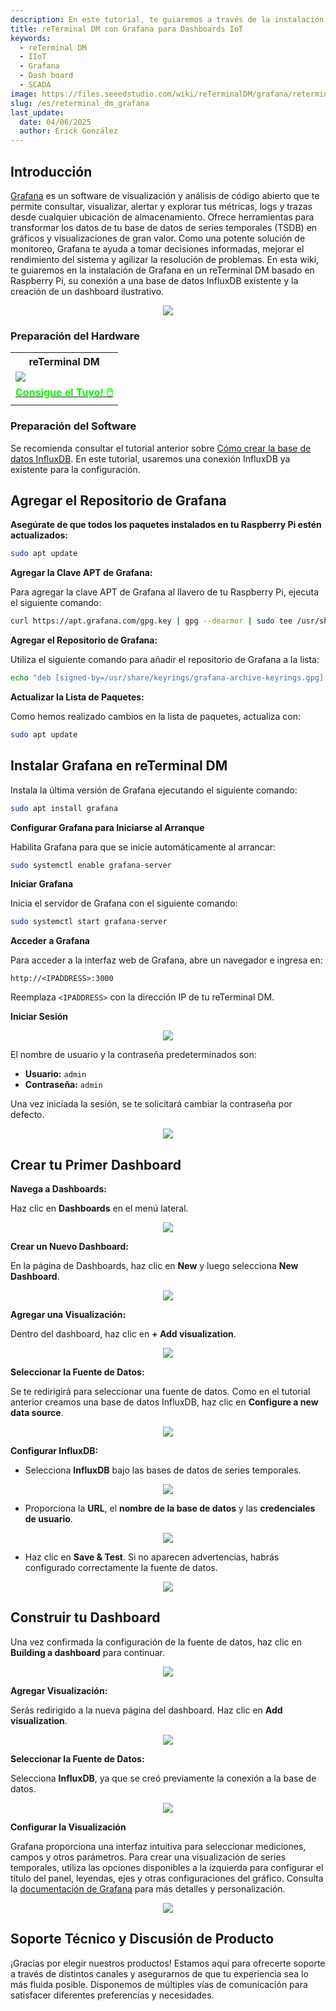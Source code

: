 ```yaml
---
description: En este tutorial, te guiaremos a través de la instalación de Grafana en un reTerminal DM con Raspberry Pi, y te mostraremos cómo conectar Grafana a una base de datos InfluxDB existente y crear un dashboard ilustrativo.
title: reTerminal DM con Grafana para Dashboards IoT
keywords:
  - reTerminal DM
  - IIoT
  - Grafana
  - Dash board
  - SCADA
image: https://files.seeedstudio.com/wiki/reTerminalDM/grafana/reterminal-grafana.png
slug: /es/reterminal_dm_grafana
last_update:
  date: 04/06/2025
  author: Erick González
---
```


## Introducción

[Grafana](https://grafana.com/oss/grafana/) es un software de visualización y análisis de código abierto que te permite consultar, visualizar, alertar y explorar tus métricas, logs y trazas desde cualquier ubicación de almacenamiento. Ofrece herramientas para transformar los datos de tu base de datos de series temporales (TSDB) en gráficos y visualizaciones de gran valor. Como una potente solución de monitoreo, Grafana te ayuda a tomar decisiones informadas, mejorar el rendimiento del sistema y agilizar la resolución de problemas. En esta wiki, te guiaremos en la instalación de Grafana en un reTerminal DM basado en Raspberry Pi, su conexión a una base de datos InfluxDB existente y la creación de un dashboard ilustrativo.

<center><img width={600} src="https://files.seeedstudio.com/wiki/reTerminalDM/grafana/reterminal-grafana-dash.gif" /></center>

### Preparación del Hardware

<div class="table-center">
	<table class="table-nobg">
		<tr class="table-trnobg">
			<th class="table-trnobg">reTerminal DM</th>
		</tr>
		<tr class="table-trnobg"></tr>
		<tr class="table-trnobg">
			<td class="table-trnobg">
				<div style={{textAlign:'center'}}>
					<img src="https://files.seeedstudio.com/wiki/reTerminalDM/ML/edgeimpulse/reterminaldm.png" style={{width:300, height:'auto'}}/>
				</div>
			</td>
		</tr>
		<tr class="table-trnobg"></tr>
		<tr class="table-trnobg">
			<td class="table-trnobg">
				<div class="get_one_now_container" style={{textAlign: 'center'}}>
					<a class="get_one_now_item" href="https://www.seeedstudio.com/reTerminal-DM-p-5616.html" target="_blank">
						<strong><span><font color={'FFFFFF'} size={"4"}> Consigue el Tuyo! 🖱️</font></span></strong>
					</a>
				</div>
			</td>
		</tr>
	</table>
</div>

### Preparación del Software

Se recomienda consultar el tutorial anterior sobre [Cómo crear la base de datos InfluxDB](https://wiki.seeedstudio.com/reterminal_dm_200_node_red_influxdb/). En este tutorial, usaremos una conexión InfluxDB ya existente para la configuración.

## Agregar el Repositorio de Grafana

**Asegúrate de que todos los paquetes instalados en tu Raspberry Pi estén actualizados:**

```bash
sudo apt update
```

**Agregar la Clave APT de Grafana:**

Para agregar la clave APT de Grafana al llavero de tu Raspberry Pi, ejecuta el siguiente comando:

```bash
curl https://apt.grafana.com/gpg.key | gpg --dearmor | sudo tee /usr/share/keyrings/grafana-archive-keyrings.gpg >/dev/null
```

**Agregar el Repositorio de Grafana:**

Utiliza el siguiente comando para añadir el repositorio de Grafana a la lista:

```bash
echo "deb [signed-by=/usr/share/keyrings/grafana-archive-keyrings.gpg] https://apt.grafana.com stable main" | sudo tee /etc/apt/sources.list.d/grafana.list
```

**Actualizar la Lista de Paquetes:**

Como hemos realizado cambios en la lista de paquetes, actualiza con:

```bash
sudo apt update
```

## Instalar Grafana en reTerminal DM

Instala la última versión de Grafana ejecutando el siguiente comando:

```bash
sudo apt install grafana
```

**Configurar Grafana para Iniciarse al Arranque**

Habilita Grafana para que se inicie automáticamente al arrancar:

```bash
sudo systemctl enable grafana-server
```

**Iniciar Grafana**

Inicia el servidor de Grafana con el siguiente comando:

```bash
sudo systemctl start grafana-server
```

**Acceder a Grafana**

Para acceder a la interfaz web de Grafana, abre un navegador e ingresa en:

``` 
http://<IPADDRESS>:3000
``` 

Reemplaza `<IPADDRESS>` con la dirección IP de tu reTerminal DM.

**Iniciar Sesión**

<center><img width={600} src="https://files.seeedstudio.com/wiki/reTerminalDM/grafana/login.PNG" /></center>

El nombre de usuario y la contraseña predeterminados son:

- **Usuario:** `admin`
- **Contraseña:** `admin`

Una vez iniciada la sesión, se te solicitará cambiar la contraseña por defecto.

<center><img width={600} src="https://files.seeedstudio.com/wiki/reTerminalDM/grafana/updatepsw.PNG" /></center>

## Crear tu Primer Dashboard

**Navega a Dashboards:**

Haz clic en **Dashboards** en el menú lateral.

<center><img width={600} src="https://files.seeedstudio.com/wiki/reTerminalDM/grafana/dashboard1.PNG" /></center>

**Crear un Nuevo Dashboard:**

En la página de Dashboards, haz clic en **New** y luego selecciona **New Dashboard**.

<center><img width={600} src="https://files.seeedstudio.com/wiki/reTerminalDM/grafana/dashboard2.PNG" /></center>

**Agregar una Visualización:**

Dentro del dashboard, haz clic en **+ Add visualization**.

<center><img width={600} src="https://files.seeedstudio.com/wiki/reTerminalDM/grafana/dashboard3.PNG" /></center>

**Seleccionar la Fuente de Datos:**

Se te redirigirá para seleccionar una fuente de datos. Como en el tutorial anterior creamos una base de datos InfluxDB, haz clic en **Configure a new data source**.

<center><img width={600} src="https://files.seeedstudio.com/wiki/reTerminalDM/grafana/configuresource.PNG" /></center>

**Configurar InfluxDB:**

- Selecciona **InfluxDB** bajo las bases de datos de series temporales.
  
<center><img width={600} src="https://files.seeedstudio.com/wiki/reTerminalDM/grafana/addsource.PNG" /></center>

- Proporciona la **URL**, el **nombre de la base de datos** y las **credenciales de usuario**.
  
<center><img width={600} src="https://files.seeedstudio.com/wiki/reTerminalDM/grafana/configuresource2.PNG" /></center>

- Haz clic en **Save & Test**. Si no aparecen advertencias, habrás configurado correctamente la fuente de datos.

<center><img width={600} src="https://files.seeedstudio.com/wiki/reTerminalDM/grafana/saveandtest.PNG" /></center>

## Construir tu Dashboard

Una vez confirmada la configuración de la fuente de datos, haz clic en **Building a dashboard** para continuar.

<center><img width={600} src="https://files.seeedstudio.com/wiki/reTerminalDM/grafana/saveandtest2.png" /></center>

**Agregar Visualización:**

Serás redirigido a la nueva página del dashboard. Haz clic en **Add visualization**.

<center><img width={600} src="https://files.seeedstudio.com/wiki/reTerminalDM/grafana/dashboard3.PNG" /></center>

**Seleccionar la Fuente de Datos:**

Selecciona **InfluxDB**, ya que se creó previamente la conexión a la base de datos.

<center><img width={600} src="https://files.seeedstudio.com/wiki/reTerminalDM/grafana/datasource.PNG" /></center>

**Configurar la Visualización**

Grafana proporciona una interfaz intuitiva para seleccionar mediciones, campos y otros parámetros. Para crear una visualización de series temporales, utiliza las opciones disponibles a la izquierda para configurar el título del panel, leyendas, ejes y otras configuraciones del gráfico. Consulta la [documentación de Grafana](https://grafana.com/docs/grafana/latest/panels-visualizations/visualizations/) para más detalles y personalización.

<center><img width={600} src="https://files.seeedstudio.com/wiki/reTerminalDM/grafana/grafana.gif" /></center>

## Soporte Técnico y Discusión de Producto

¡Gracias por elegir nuestros productos! Estamos aquí para ofrecerte soporte a través de distintos canales y asegurarnos de que tu experiencia sea lo más fluida posible. Disponemos de múltiples vías de comunicación para satisfacer diferentes preferencias y necesidades.

<div class="button_tech_support_container">
  <a href="https://forum.seeedstudio.com/" class="button_forum"></a>
  <a href="https://www.seeedstudio.com/contacts" class="button_email"></a>
</div>

<div class="button_tech_support_container">
  <a href="https://discord.gg/eWkprNDMU7" class="button_discord"></a>
  <a href="https://github.com/Seeed-Studio/wiki-documents/discussions/69" class="button_discussion"></a>
</div>
